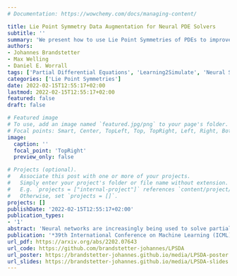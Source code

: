 ```yaml
---
# Documentation: https://wowchemy.com/docs/managing-content/

title: Lie Point Symmetry Data Augmentation for Neural PDE Solvers
subtitle: ''
summary: 'We present how to use Lie Point Symmetries of PDEs to improve sample complexity of neural PDE solvers. Published at ICML 2022 (Spotlight).'
authors:
- Johannes Brandstetter 
- Max Welling
- Daniel E. Worrall
tags: ['Partial Differential Equations', 'Learning2Simulate', 'Neural Solvers', 'AI4Science', 'Graph Neural Networks', 'Geometric Deep Learning', 'Lie Point Symmetries', 'Deep Learning']
categories: ['Lie Point Symmetries']
date: 2022-02-15T12:55:17+02:00
lastmod: 2022-02-15T12:55:17+02:00
featured: false
draft: false

# Featured image
# To use, add an image named `featured.jpg/png` to your page's folder.
# Focal points: Smart, Center, TopLeft, Top, TopRight, Left, Right, BottomLeft, Bottom, BottomRight.
image:
  caption: ''
  focal_point: 'TopRight'
  preview_only: false

# Projects (optional).
#   Associate this post with one or more of your projects.
#   Simply enter your project's folder or file name without extension.
#   E.g. `projects = ["internal-project"]` references `content/project/deep-learning/index.md`.
#   Otherwise, set `projects = []`.
projects: []
publishDate: '2022-02-15T12:55:17+02:00'
publication_types:
- '1'
abstract: 'Neural networks are increasingly being used to solve partial differential equations (PDEs), replacing slower numerical solvers. However, a critical issue is that neural PDE solvers require high-quality ground truth data, which usually must come from the very solvers they are designed to replace. Thus, we are presented with a proverbial chicken-and-egg problem. In this paper, we present a method, which can partially alleviate this problem, by improving neural PDE solver sample complexity -- Lie point symmetry data augmentation (LPSDA). In the context of PDEs, it turns out that we are able to quantitatively derive an exhaustive list of data transformations, based on the Lie point symmetry group of the PDEs in question, something not possible in other application areas. We present this framework and demonstrate how it can easily be deployed to improve neural PDE solver sample complexity by an order of magnitude.'
publication: '*39th International Conference on Machine Learning (ICML), 2022* (**Spotlight**)'
url_pdf: https://arxiv.org/abs/2202.07643
url_code: https://github.com/brandstetter-johannes/LPSDA
url_poster: https://brandstetter-johannes.github.io/media/LPSDA-poster.png
url_slides: https://brandstetter-johannes.github.io/media/LPSDA-slides.pdf
---
```

